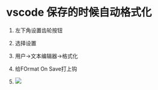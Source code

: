 # vscode 保存的时候自动格式化

1. 左下角设置齿轮按钮

2. 选择设置

3. 用户->文本编辑器->格式化

4. 给FOrmat On Save打上钩

5. ![](C:\Users\17227\AppData\Roaming\marktext\images\2023-05-05-16-37-00-1683275805664.png)



